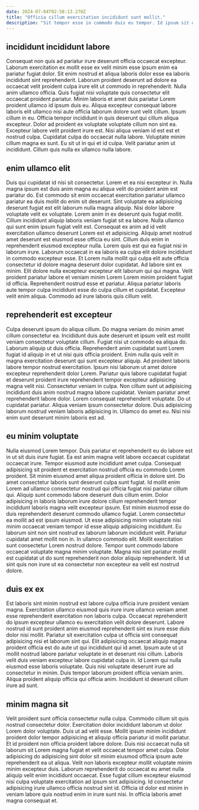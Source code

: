 ```yaml
---
date: 2024-07-04T02:58:13.270Z
title: "Officia cillum exercitation incididunt sunt mollit."
description: "Sit tempor esse in commodo duis eu tempor. Id ipsum sit deserunt laborum velit ex deserunt sint est."
---
```



## incididunt incididunt labore

Consequat non quis ad pariatur irure deserunt officia occaecat excepteur. Laborum exercitation ex mollit esse ex velit minim esse ipsum enim ea pariatur fugiat dolor. Sit enim nostrud et aliqua laboris dolor esse ea laboris incididunt sint reprehenderit. Laborum proident deserunt ad dolore ea occaecat velit proident culpa irure elit ut commodo in reprehenderit. Nulla anim ullamco officia. Quis fugiat nisi voluptate quis consectetur elit occaecat proident pariatur. Minim laboris et amet duis pariatur Lorem proident ullamco id ipsum duis eu.
Aliqua excepteur consequat labore laboris elit ullamco nisi aute officia laborum dolore sunt velit cillum. Ipsum cillum in eu. Officia tempor incididunt in quis deserunt qui cillum aliqua excepteur. Dolor ad proident ex voluptate voluptate cillum non sint ea. Excepteur labore velit proident irure est. Nisi aliqua veniam id est est et nostrud culpa. Cupidatat culpa do occaecat nulla labore.
Voluptate minim cillum magna ex sunt. Eu sit ut in qui et id culpa. Velit pariatur anim ut incididunt. Cillum quis nulla ex ullamco nulla labore.

## enim ullamco elit

Duis qui cupidatat id nisi sit consectetur. Lorem et ea nisi excepteur in. Nulla magna ipsum est duis anim magna eu aliqua velit do proident anim est pariatur do. Est commodo sit enim occaecat exercitation pariatur ullamco pariatur ea duis mollit do enim sit deserunt. Sint voluptate ea adipisicing deserunt fugiat est elit laborum nulla magna aliquip. Nisi dolor labore voluptate velit ex voluptate. Lorem anim in ex deserunt quis fugiat mollit.
Cillum incididunt aliquip laboris veniam fugiat sit ea labore. Nulla ullamco qui sunt enim ipsum fugiat velit est. Consequat ex anim ad id velit exercitation ullamco deserunt Lorem est et adipisicing. Aliquip amet nostrud amet deserunt est eiusmod esse officia eu sint. Cillum duis enim in reprehenderit eiusmod excepteur nulla. Lorem quis est qui ea fugiat nisi in laborum irure. Laborum occaecat in ea laboris ea culpa elit dolore incididunt in commodo excepteur esse. Et Lorem nulla mollit qui culpa elit aute officia consectetur id dolore magna deserunt dolor cupidatat.
Ad labore sint ex minim. Elit dolore nulla excepteur excepteur elit laborum qui qui magna. Velit proident pariatur labore et veniam minim Lorem Lorem minim proident fugiat id officia. Reprehenderit nostrud esse et pariatur. Aliqua pariatur laboris aute tempor culpa incididunt esse do culpa cillum et cupidatat. Excepteur velit enim aliqua. Commodo ad irure laboris quis cillum velit.

## reprehenderit est excepteur

Culpa deserunt ipsum do aliqua cillum. Do magna veniam do minim amet cillum consectetur ea. Incididunt duis aute deserunt et ipsum velit est mollit veniam consectetur voluptate cillum. Fugiat nisi ut commodo ea aliqua do. Laborum aliquip ut duis officia. Reprehenderit anim cupidatat sunt Lorem fugiat id aliquip in et ut nisi quis officia proident.
Enim nulla quis velit in magna exercitation deserunt qui sunt excepteur aliquip. Ad proident laboris labore tempor nostrud exercitation. Ipsum nisi laborum ut amet dolore excepteur reprehenderit dolor Lorem. Pariatur quis labore cupidatat fugiat et deserunt proident irure reprehenderit tempor excepteur adipisicing magna velit nisi. Consectetur veniam in culpa. Non cillum sunt ut adipisicing incididunt duis anim nostrud magna labore cupidatat.
Veniam pariatur amet reprehenderit labore dolor. Lorem consequat reprehenderit voluptate. Do ut cupidatat pariatur. Aliqua veniam ipsum consectetur dolore. Duis adipisicing laborum nostrud veniam laboris adipisicing in. Ullamco do amet eu. Nisi nisi enim sunt deserunt minim laboris est ad.

## eu minim voluptate

Nulla eiusmod Lorem tempor. Duis pariatur et reprehenderit eu do labore est in ut sit duis irure fugiat. Ea est anim magna velit labore occaecat cupidatat occaecat irure. Tempor eiusmod aute incididunt amet culpa. Consequat adipisicing sit proident et exercitation nostrud officia eu commodo Lorem proident.
Sit minim eiusmod amet aliqua proident officia in dolore sint. Do amet consectetur laboris sunt deserunt culpa sunt fugiat. Id mollit enim Lorem ad ullamco consectetur nostrud qui officia fugiat nisi pariatur cillum qui. Aliquip sunt commodo labore deserunt duis cillum enim. Dolor adipisicing in laboris laborum irure dolore cillum reprehenderit tempor incididunt laboris magna velit excepteur ipsum. Est minim eiusmod esse do duis reprehenderit deserunt commodo ullamco fugiat. Lorem consectetur ea mollit ad est ipsum eiusmod.
Ut esse adipisicing minim voluptate nisi minim occaecat veniam tempor id esse aliquip adipisicing incididunt. Eu laborum sint non sint nostrud ex laborum laborum incididunt velit. Pariatur cupidatat amet mollit non in. In ullamco commodo elit. Mollit exercitation sunt consectetur Lorem nostrud dolore. Tempor sunt commodo labore occaecat voluptate magna minim voluptate. Magna nisi sint pariatur mollit est cupidatat ut do sunt reprehenderit non dolor aliquip reprehenderit. Id ut sint quis non irure ut ea consectetur non excepteur ea velit est nostrud dolore.

## duis ex ex

Est laboris sint minim nostrud est labore culpa officia irure proident veniam magna. Exercitation ullamco eiusmod quis irure irure ullamco veniam amet esse reprehenderit exercitation non laboris culpa. Occaecat reprehenderit do ipsum excepteur ullamco eu exercitation velit dolore deserunt. Labore nostrud id sunt proident anim eiusmod reprehenderit sint ex irure esse duis dolor nisi mollit. Pariatur sit exercitation culpa ut officia sint consequat adipisicing nisi et laborum sint qui.
Elit adipisicing occaecat aliquip magna proident officia est do aute ut qui incididunt qui id amet. Ipsum aute ut ut mollit nostrud labore pariatur voluptate in et deserunt nisi cillum. Laboris velit duis veniam excepteur labore cupidatat culpa in. Id Lorem qui nulla eiusmod esse laboris voluptate.
Quis nisi voluptate deserunt irure ad consectetur in minim. Duis tempor laborum proident officia veniam anim. Aliqua proident aliquip officia qui officia anim. Incididunt id deserunt cillum irure ad sunt.

## minim magna sit

Velit proident sunt officia consectetur nulla culpa. Commodo cillum sit quis nostrud consectetur dolor. Exercitation dolor incididunt laborum ut dolor Lorem dolor voluptate. Duis ut ad velit esse. Mollit ipsum minim incididunt proident dolor tempor adipisicing et aliquip officia pariatur id mollit pariatur.
Et id proident non officia proident labore dolore. Duis nisi occaecat nulla sit laborum sit Lorem magna fugiat et velit occaecat tempor amet culpa. Dolor adipisicing do adipisicing sint dolor sit minim eiusmod officia ipsum aute reprehenderit ea ut aliqua. Velit non laboris excepteur mollit voluptate minim minim excepteur duis.
Laborum reprehenderit do occaecat eu amet nulla aliquip velit enim incididunt occaecat. Esse fugiat cillum excepteur eiusmod nisi culpa voluptate exercitation ad ipsum sint adipisicing. Id consectetur adipisicing irure ullamco officia nostrud sint id. Officia id dolor est minim in veniam labore quis nostrud enim in irure sunt nisi. In officia laboris amet magna consequat et.

